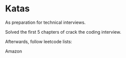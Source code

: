 # Katas

As preparation for technical interviews.

Solved the first 5 chapters of crack the coding interview.

Afterwards, follow leetcode lists:

Amazon
